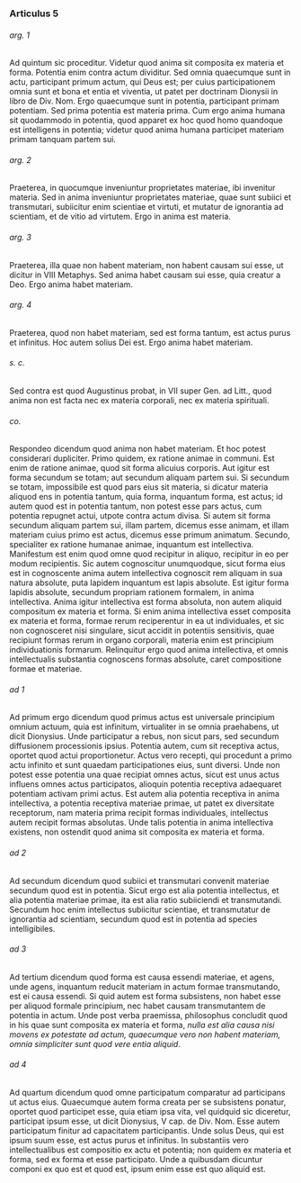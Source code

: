 ### Articulus 5

###### arg. 1
Ad quintum sic proceditur. Videtur quod anima sit composita ex materia et forma. Potentia enim contra actum dividitur. Sed omnia quaecumque sunt in actu, participant primum actum, qui Deus est; per cuius participationem omnia sunt et bona et entia et viventia, ut patet per doctrinam Dionysii in libro de Div. Nom. Ergo quaecumque sunt in potentia, participant primam potentiam. Sed prima potentia est materia prima. Cum ergo anima humana sit quodammodo in potentia, quod apparet ex hoc quod homo quandoque est intelligens in potentia; videtur quod anima humana participet materiam primam tanquam partem sui.

###### arg. 2
Praeterea, in quocumque inveniuntur proprietates materiae, ibi invenitur materia. Sed in anima inveniuntur proprietates materiae, quae sunt subiici et transmutari, subiicitur enim scientiae et virtuti, et mutatur de ignorantia ad scientiam, et de vitio ad virtutem. Ergo in anima est materia.

###### arg. 3
Praeterea, illa quae non habent materiam, non habent causam sui esse, ut dicitur in VIII Metaphys. Sed anima habet causam sui esse, quia creatur a Deo. Ergo anima habet materiam.

###### arg. 4
Praeterea, quod non habet materiam, sed est forma tantum, est actus purus et infinitus. Hoc autem solius Dei est. Ergo anima habet materiam.

###### s. c.
Sed contra est quod Augustinus probat, in VII super Gen. ad Litt., quod anima non est facta nec ex materia corporali, nec ex materia spirituali.

###### co.
Respondeo dicendum quod anima non habet materiam. Et hoc potest considerari dupliciter. Primo quidem, ex ratione animae in communi. Est enim de ratione animae, quod sit forma alicuius corporis. Aut igitur est forma secundum se totam; aut secundum aliquam partem sui. Si secundum se totam, impossibile est quod pars eius sit materia, si dicatur materia aliquod ens in potentia tantum, quia forma, inquantum forma, est actus; id autem quod est in potentia tantum, non potest esse pars actus, cum potentia repugnet actui, utpote contra actum divisa. Si autem sit forma secundum aliquam partem sui, illam partem, dicemus esse animam, et illam materiam cuius primo est actus, dicemus esse primum animatum. Secundo, specialiter ex ratione humanae animae, inquantum est intellectiva. Manifestum est enim quod omne quod recipitur in aliquo, recipitur in eo per modum recipientis. Sic autem cognoscitur unumquodque, sicut forma eius est in cognoscente anima autem intellectiva cognoscit rem aliquam in sua natura absolute, puta lapidem inquantum est lapis absolute. Est igitur forma lapidis absolute, secundum propriam rationem formalem, in anima intellectiva. Anima igitur intellectiva est forma absoluta, non autem aliquid compositum ex materia et forma. Si enim anima intellectiva esset composita ex materia et forma, formae rerum reciperentur in ea ut individuales, et sic non cognosceret nisi singulare, sicut accidit in potentiis sensitivis, quae recipiunt formas rerum in organo corporali, materia enim est principium individuationis formarum. Relinquitur ergo quod anima intellectiva, et omnis intellectualis substantia cognoscens formas absolute, caret compositione formae et materiae.

###### ad 1
Ad primum ergo dicendum quod primus actus est universale principium omnium actuum, quia est infinitum, virtualiter in se omnia praehabens, ut dicit Dionysius. Unde participatur a rebus, non sicut pars, sed secundum diffusionem processionis ipsius. Potentia autem, cum sit receptiva actus, oportet quod actui proportionetur. Actus vero recepti, qui procedunt a primo actu infinito et sunt quaedam participationes eius, sunt diversi. Unde non potest esse potentia una quae recipiat omnes actus, sicut est unus actus influens omnes actus participatos, alioquin potentia receptiva adaequaret potentiam activam primi actus. Est autem alia potentia receptiva in anima intellectiva, a potentia receptiva materiae primae, ut patet ex diversitate receptorum, nam materia prima recipit formas individuales, intellectus autem recipit formas absolutas. Unde talis potentia in anima intellectiva existens, non ostendit quod anima sit composita ex materia et forma.

###### ad 2
Ad secundum dicendum quod subiici et transmutari convenit materiae secundum quod est in potentia. Sicut ergo est alia potentia intellectus, et alia potentia materiae primae, ita est alia ratio subiiciendi et transmutandi. Secundum hoc enim intellectus subiicitur scientiae, et transmutatur de ignorantia ad scientiam, secundum quod est in potentia ad species intelligibiles.

###### ad 3
Ad tertium dicendum quod forma est causa essendi materiae, et agens, unde agens, inquantum reducit materiam in actum formae transmutando, est ei causa essendi. Si quid autem est forma subsistens, non habet esse per aliquod formale principium, nec habet causam transmutantem de potentia in actum. Unde post verba praemissa, philosophus concludit quod in his quae sunt composita ex materia et forma, *nulla est alia causa nisi movens ex potestate ad actum, quaecumque vero non habent materiam, omnia simpliciter sunt quod vere entia aliquid*.

###### ad 4
Ad quartum dicendum quod omne participatum comparatur ad participans ut actus eius. Quaecumque autem forma creata per se subsistens ponatur, oportet quod participet esse, quia etiam ipsa vita, vel quidquid sic diceretur, participat ipsum esse, ut dicit Dionysius, V cap. de Div. Nom. Esse autem participatum finitur ad capacitatem participantis. Unde solus Deus, qui est ipsum suum esse, est actus purus et infinitus. In substantiis vero intellectualibus est compositio ex actu et potentia; non quidem ex materia et forma, sed ex forma et esse participato. Unde a quibusdam dicuntur componi ex quo est et quod est, ipsum enim esse est quo aliquid est.

